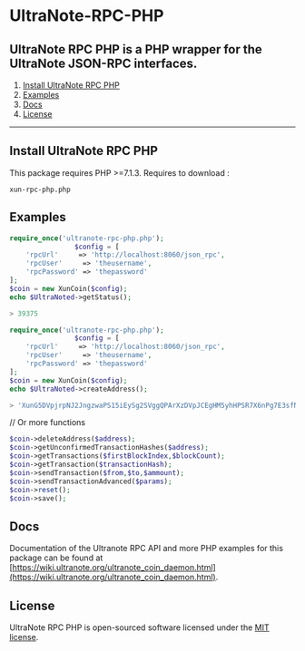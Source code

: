 # UltraNote-RPC-PHP
UltraNote RPC PHP is a PHP wrapper for the UltraNote JSON-RPC interfaces.
---

1) [Install UltraNote RPC PHP](#install-UltraNote-rpc-php)
1) [Examples](#examples)
1) [Docs](#docs)
1) [License](#license)

---

## Install UltraNote RPC PHP

This package requires PHP >=7.1.3. Requires to download :

```
xun-rpc-php.php
```

## Examples

```php
require_once('ultranote-rpc-php.php');
                $config = [
    'rpcUrl'     => 'http://localhost:8060/json_rpc',
    'rpcUser'     => 'theusername',
    'rpcPassword' => 'thepassword'
];
$coin = new XunCoin($config);
echo $UltraNoted->getStatus();

> 39375
``` 

```php
require_once('ultranote-rpc-php.php');
                $config = [
    'rpcUrl'     => 'http://localhost:8060/json_rpc',
    'rpcUser'     => 'theusername',
    'rpcPassword' => 'thepassword'
];
$coin = new XunCoin($config);
echo $UltraNoted->createAddress();

> 'XunG5DVpjrpNJ2JngzwaPS15iEySg2SVggQPArXzDVpJCEgHM5yhHPSR7X6nPg7E3sfN5CzibcUqXqmqMFj4DV3xgL5TsPEsCw'
``` 

// Or more functions
```php
$coin->deleteAddress($address);
$coin->getUnconfirmedTransactionHashes($address);
$coin->getTransactions($firstBlockIndex,$blockCount);
$coin->getTransaction($transactionHash);
$coin->sendTransaction($from,$to,$ammount);
$coin->sendTransactionAdvanced($params);
$coin->reset();
$coin->save();
``` 

## Docs

Documentation of the Ultranote RPC API and more PHP examples for this package can be found at [https://wiki.ultranote.org/ultranote_coin_daemon.html](https://wiki.ultranote.org/ultranote_coin_daemon.html).

## License

UltraNote RPC PHP is open-sourced software licensed under the [MIT license](http://opensource.org/licenses/MIT).
